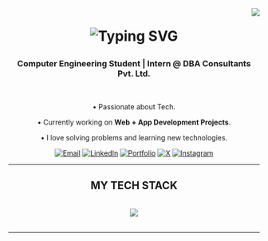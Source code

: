 <img align="right" src="https://visitor-badge.laobi.icu/badge?page_id=rajshirdhankar" />

<h1 align="center">
  <p align="center">
  <img src="https://readme-typing-svg.herokuapp.com?font=Fira+Code&weight=500&size=30&duration=2500&pause=700&color=00BFFF&center=true&vCenter=true&width=500&lines=Hello;नमस्कार;नमस्ते;I'm+Raj+Shirdhankar" alt="Typing SVG" />
</p>

</h1>


<h3 align="center">Computer Engineering Student | Intern @ DBA Consultants Pvt. Ltd.</h3>

<br/>

<div align="center">
  
• Passionate about Tech.
 
• Currently working on **Web + App Development Projects**.

• I love solving problems and learning new technologies.

 </div>
 
<div align="center"> 
<p align="center"> <a href="mailto:shirdhankarraj51@gmail.com"><img src="https://img.shields.io/badge/Gmail-D14836?style=for-the-badge&logo=gmail&logoColor=white" alt="Email"/></a> <a href="https://www.linkedin.com/in/rajshirdhankar"><img src="https://img.shields.io/badge/LinkedIn-0077B5?style=for-the-badge&logo=linkedin&logoColor=white" alt="LinkedIn"/></a> <a href="https://vercel.com/raj-shirdhankars-projects"><img src="https://img.shields.io/badge/Portfolio-000000?style=for-the-badge&logo=vercel&logoColor=white" alt="Portfolio"/></a> <a href="https://x.com/rajsshirdhankar"><img src="https://img.shields.io/badge/X-000000?style=for-the-badge&logo=x&logoColor=white" alt="X"/></a> <a href="https://www.instagram.com/rajsshirdhankar/"><img src="https://img.shields.io/badge/Instagram-E4405F?style=for-the-badge&logo=instagram&logoColor=white" alt="Instagram"/></a> </p>
  
</div>

 <hr/>
 
<h2 align="center">MY TECH STACK</h2>
<br/>
<div align="center">
    <img src="https://skillicons.dev/icons?i=c,cs,cpp,css,git,github,gmail,html,instagram,java,js,linkedin,mongodb,npm,postman,powershell,py,react,vercel,vite,vscode,windows"/>
    <br>
</div>

<br/>
<hr/>
